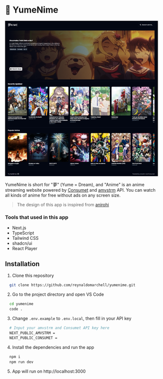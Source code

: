 # 🌙 YumeNime

![alt text](image.png)

YumeNime is short for "夢" (Yume = Dream), and "Anime" is an anime streaming website powered by [Consumet](https://github.com/consumet/api.consumet.org) and [amvstrm](https://github.com/amvstrm/api) API. You can watch all kinds of anime for free without ads on any screen size.

> The design of this app is inspired from [anirohi](https://github.com/gneiru/anirohi.git)

### Tools that used in this app

- Next.js
- TypeScript
- Tailwind CSS
- shadcn/ui
- React Player

## Installation

1. Clone this repository

```bash
  git clone https://github.com/reynaldomarchell/yumenime.git
```

2.  Go to the project directory and open VS Code

```bash
  cd yumenime
  code .
```

3. Change `.env.example` to `.env.local`, then fill in your API key

```bash
  # Input your amvstrm and Consumet API key here
  NEXT_PUBLIC_AMVSTRM =
  NEXT_PUBLIC_CONSUMET =
```

4. Install the dependencies and run the app

```bash
  npm i
  npm run dev
```

5. App will run on http://localhost:3000
